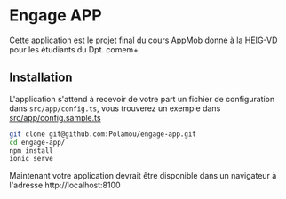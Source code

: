# Engage APP

Cette application est le projet final du cours AppMob donné à la HEIG-VD pour les étudiants du Dpt. comem+

## Installation 

L'application s'attend à recevoir de votre part un fichier de configuration dans `src/app/config.ts`, vous trouverez un exemple dans [src/app/config.sample.ts](https://github.com/Polamou/engage-app/blob/master/src/app/config.sample.ts)

``` bash
git clone git@github.com:Polamou/engage-app.git
cd engage-app/
npm install
ionic serve
```
Maintenant votre application devrait être disponible dans un navigateur à l'adresse http://localhost:8100